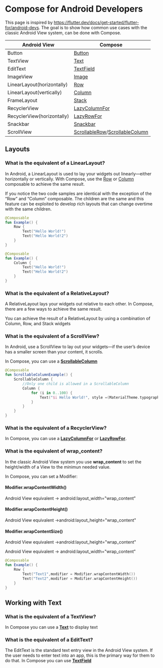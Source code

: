 # Compose for Android Developers
This page is inspired by https://flutter.dev/docs/get-started/flutter-for/android-devs. 
The goal is to show how common use cases with the classic Android View system, can be done with Compose.

| Android View                                    | Compose  |
| ----------------------------------------- | ------------------------------------ |
| Button  		    | [Button](../material/button.md)  |
| TextView  		    | [Text](../foundation/text.md)  |
| EditText  		    | [TextField](../material/textfield.md)  |
| ImageView  		    | [Image](../foundation/image.md)  |
| LinearLayout(horizontally)  		    | [Row](../layout/row.md)  |
| LinearLayout(vertically)  		    | [Column](../layout/column.md)  |
| FrameLayout  		    | [Stack](../layout/stack.md)  |
| RecyclerView  		    | [LazyColumnFor](../foundation/lazycolumnfor.md)  |
| RecyclerView(horizontally)  		    | [LazyRowFor](../foundation/lazyrowfor.md)  |
| Snackbar  		    | [Snackbar](../material/snackbar.md)  |
| ScrollView  		    | [ScrollableRow](../foundation/scrollablerow.md)/[ScrollableColumn](../foundation/scrollablecolumn.md)  |


## Layouts
### What is the equivalent of a LinearLayout?

In Android, a LinearLayout is used to lay your widgets out linearly—either horizontally or vertically. With Compose, use the [Row](https://foso.github.io/Jetpack-Compose-Playground/layout/row/) or [Column](https://foso.github.io/Jetpack-Compose-Playground/layout/column/) composable to achieve the same result.

If you notice the two code samples are identical with the exception of the “Row” and “Column” composable. The children are the same and this feature can be exploited to develop rich layouts that can change overtime with the same children.

```kotlin
@Composable
fun Example() {
    Row {
        Text("Hello World!")
        Text("Hello World!2")
    }
}
```

```kotlin
@Composable
fun Example() {
    Column {
        Text("Hello World!")
        Text("Hello World!2")
    }
}

``` 


### What is the equivalent of a RelativeLayout?
A RelativeLayout lays your widgets out relative to each other. In Compose, there are a few ways to achieve the same result.

You can achieve the result of a RelativeLayout by using a combination of Column, Row, and Stack widgets

### What is the equivalent of a ScrollView?

In Android, use a ScrollView to lay out your widgets—if the user’s device has a smaller screen than your content, it scrolls.

In Compose, you can use a **[ScrollableColumn](https://foso.github.io/Jetpack-Compose-Playground/foundation/scrollablecolumn/)**

```kotlin
@Composable
fun ScrollableColumnExample() {
    ScrollableColumn {
        //Only one child is allowed in a ScrollableColumn
        Column {
            for (i in 0..100) {
                Text("$i Hello World!", style =(MaterialTheme.typography()).body1)
            }
        }
    }
}
```

### What is the equivalent of a RecyclerView?
In Compose, you can use a **[LazyColumnFor](https://foso.github.io/Jetpack-Compose-Playground/foundation/lazycolumnfor/)** or **[LazyRowFor](https://foso.github.io/Jetpack-Compose-Playground/foundation/lazyrowfor/)**.


### What is the equivalent of wrap_content?

In the classic Android View system you use **wrap_content** to set the height/width of a View to the minimun needed value.  

In Compose, you can set a Modifier:

#### Modifier.wrapContentWidth()
Android View equivalent -> android:layout_width="wrap_content"

#### Modifier.wrapContentHeight()
Android View equivalent ->android:layout_height="wrap_content"

#### Modifier.wrapContentSize()
Android View equivalent ->android:layout_height="wrap_content"

Android View equivalent -> android:layout_width="wrap_content"

```kotlin
@Composable
fun Example() {
    Row {
        Text("Text1",modifier = Modifier.wrapContentWidth())
        Text("Text2",modifier = Modifier.wrapContentHeight())
    }
}
```

## Working with Text

### What is the equivalent of a TextView?
In Compose you can use a **[Text](https://foso.github.io/Jetpack-Compose-Playground/foundation/text/)** to display text

### What is the equivalent of a EditText?
The EditText is the standard text entry view in the Android View system. If the user needs to enter text into an app, this is the primary way for them to do that. 
In Compose you can use **[TextField](https://foso.github.io/Jetpack-Compose-Playground/material/textfield/)**
